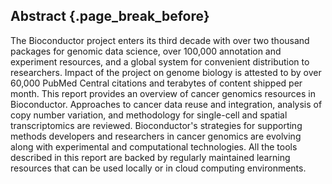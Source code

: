 ## Abstract {.page_break_before}

The Bioconductor project enters its third decade with over
two thousand packages for genomic data science, over 100,000
annotation and experiment resources, and a global system
for convenient distribution to researchers.  Impact of the
project on genome biology is attested to by over 60,000 PubMed
Central citations and terabytes of content shipped per month.
This report provides an overview of cancer genomics resources
in Bioconductor.  Approaches to cancer data reuse and integration,
analysis of copy number variation, and methodology for single-cell
and spatial transcriptomics are reviewed. Bioconductor's strategies 
for supporting methods developers and researchers in cancer genomics
are evolving along with experimental and computational technologies.
All the tools described in this report are backed by regularly
maintained learning resources that can be used locally or in
cloud computing environments.




